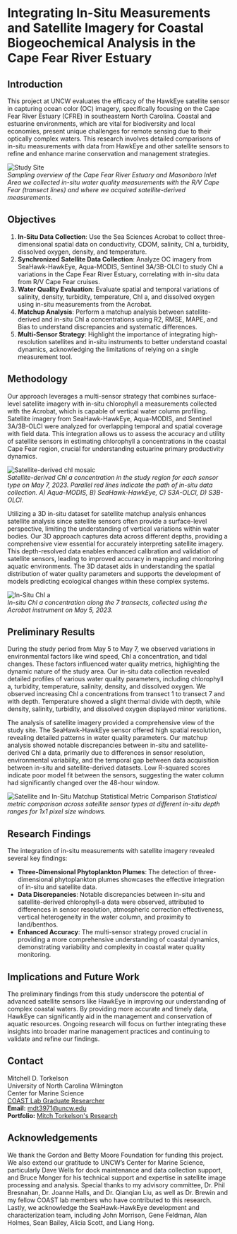 # Integrating In-Situ Measurements and Satellite Imagery for Coastal Biogeochemical Analysis in the Cape Fear River Estuary

## Introduction
This project at UNCW evaluates the efficacy of the HawkEye satellite sensor in capturing ocean color (OC) imagery, specifically focusing on the Cape Fear River Estuary (CFRE) in southeastern North Carolina. Coastal and estuarine environments, which are vital for biodiversity and local economies, present unique challenges for remote sensing due to their optically complex waters. This research involves detailed comparisons of in-situ measurements with data from HawkEye and other satellite sensors to refine and enhance marine conservation and management strategies.

![Study Site](assets/img/studysite_mosaic_presentation.png)  
*Sampling overview of the Cape Fear River Estuary and Masonboro Inlet Area we collected in-situ water quality measurements with the R/V Cape Fear (transect lines) and where we acquired satellite-derived measurements.*

## Objectives
1.	**In-Situ Data Collection**: Use the Sea Sciences Acrobat to collect three-dimensional spatial data on conductivity, CDOM, salinity, Chl a, turbidity, dissolved oxygen, density, and temperature.
2. **Synchronized Satellite Data Collection**: Analyze OC imagery from SeaHawk-HawkEye, Aqua-MODIS, Sentinel 3A/3B-OLCI to study Chl a variations in the Cape Fear River Estuary, correlating with in-situ data from R/V Cape Fear cruises.
3. **Water Quality Evaluation**: Evaluate spatial and temporal variations of salinity, density, turbidity, temperature, Chl a, and dissolved oxygen using in-situ measurements from the Acrobat.
4. **Matchup Analysis**: Perform a matchup analysis between satellite-derived and in-situ Chl a concentrations using R2, RMSE, MAPE, and Bias to understand discrepancies and systematic differences.
5. **Multi-Sensor Strategy**: Highlight the importance of integrating high-resolution satellites and in-situ instruments to better understand coastal dynamics, acknowledging the limitations of relying on a single measurement tool.


## Methodology
Our approach leverages a multi-sensor strategy that combines surface-level satellite imagery with in-situ chlorophyll a measurements collected with the Acrobat, which is capable of vertical water column profiling. Satellite imagery from SeaHawk-HawkEye, Aqua-MODIS, and Sentinel 3A/3B-OLCI were analyzed for overlapping temporal and spatial coverage with field data. This integration allows us to assess the accuracy and utility of satellite sensors in estimating chlorophyll a concentrations in the coastal Cape Fear region, crucial for understanding estuarine primary productivity dynamics.

![Satellite-derived chl mosaic](assets/img/mosaic_masonboro_chl_single.jpg)  
*Satellite-derived Chl a concentration in the study region for each sensor type on May 7, 2023. Parallel red lines indicate the path of in-situ data collection. A) Aqua-MODIS, B) SeaHawk-HawkEye, C) S3A-OLCI, D) S3B-OLCI.*

Utilizing a 3D in-situ dataset for satellite matchup analysis enhances satellite analysis since satellite sensors often provide a surface-level perspective, limiting the understanding of vertical variations within water bodies. Our 3D approach captures data across different depths, providing a comprehensive view essential for accurately interpreting satellite imagery. This depth-resolved data enables enhanced calibration and validation of satellite sensors, leading to improved accuracy in mapping and monitoring aquatic environments. The 3D dataset aids in understanding the spatial distribution of water quality parameters and supports the development of models predicting ecological changes within these complex systems.

![In-Situ Chl a](/assets/img/chl.gif)  
*In-situ Chl a concentration along the 7 transects, collected using the Acrobat instrument on May 5, 2023.*

## Preliminary Results
During the study period from May 5 to May 7, we observed variations in environmental factors like wind speed, Chl a concentration, and tidal changes. These factors influenced water quality metrics, highlighting the dynamic nature of the study area. Our in-situ data collection revealed detailed profiles of various water quality parameters, including chlorophyll a, turbidity, temperature, salinity, density, and dissolved oxygen. We observed increasing Chl a concentrations from transect 1 to transect 7 and with depth. Temperature showed a slight thermal divide with depth, while density, salinity, turbidity, and dissolved oxygen displayed minor variations. 

The analysis of satellite imagery provided a comprehensive view of the study site. The SeaHawk-HawkEye sensor offered high spatial resolution, revealing detailed patterns in water quality parameters. Our matchup analysis showed notable discrepancies between in-situ and satellite-derived Chl a data, primarily due to differences in sensor resolution, environmental variability, and the temporal gap between data acquisition between in-situ and satellite-derived datasets. Low R-squared scores indicate poor model fit between the sensors, suggesting the water column had significantly changed over the 48-hour window.

![Satellite and In-Situ Matchup Statistical Metric Comparison](assets/img/bar-plots.png)
*Statistical metric comparison across satellite sensor types at different in-situ depth ranges for 1x1 pixel size windows.*

## Research Findings
The integration of in-situ measurements with satellite imagery revealed several key findings:
- **Three-Dimensional Phytoplankton Plumes**: The detection of three-dimensional phytoplankton plumes showcases the effective integration of in-situ and satellite data.
- **Data Discrepancies**: Notable discrepancies between in-situ and satellite-derived chlorophyll-a data were observed, attributed to differences in sensor resolution, atmospheric correction effectiveness, vertical heterogeneity in the water column, and proximity to land/benthos.
- **Enhanced Accuracy**: The multi-sensor strategy proved crucial in providing a more comprehensive understanding of coastal dynamics, demonstrating variability and complexity in coastal water quality monitoring.

## Implications and Future Work
The preliminary findings from this study underscore the potential of advanced satellite sensors like HawkEye in improving our understanding of complex coastal waters. By providing more accurate and timely data, HawkEye can significantly aid in the management and conservation of aquatic resources. Ongoing research will focus on further integrating these insights into broader marine management practices and continuing to validate and refine our findings.

## Contact
Mitchell D. Torkelson  
University of North Carolina Wilmington  
Center for Marine Science  
[COAST Lab Graduate Researcher](https://coast-lab.org/MitchTorkelson/)  
**Email:** [mdt3971@uncw.edu](mailto:mdt3971@uncw.edu)  
**Portfolio:** [Mitch Torkelson's Research](https://dinodiver.github.io/mitchtorkelson/)

## Acknowledgements

We thank the Gordon and Betty Moore Foundation for funding this project. We also extend our gratitude to UNCW’s Center for Marine Science, particularly Dave Wells for dock maintenance and data collection support, and Bruce Monger for his technical support and expertise in satellite image processing and analysis. Special thanks to my advisory committee, Dr. Phil Bresnahan, Dr. Joanne Halls, and Dr. Qianqian Liu, as well as Dr. Brewin and my fellow COAST lab members who have contributed to this research. Lastly, we acknowledge the SeaHawk-HawkEye development and characterization team, including John Morrison, Gene Feldman, Alan Holmes, Sean Bailey, Alicia Scott, and Liang Hong.

